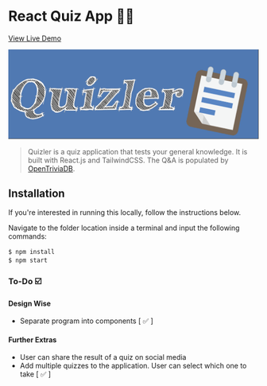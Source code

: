 # React Quiz App 🧑‍🏫

[View Live Demo](https://quizler-react.netlify.app/)

![Quizler Logo](./public/images/markdown.png)

> Quizler is a quiz application that tests your general knowledge. It is built with React.js and TailwindCSS. The Q&A is populated by [OpenTriviaDB](https://opentdb.com/).

## Installation

If you're interested in running this locally, follow the instructions below.

Navigate to the folder location inside a terminal and input the following commands:

```sh
$ npm install
$ npm start
```

### To-Do ☑️

#### Design Wise

- Separate program into components [ ✅ ]

#### Further Extras

- User can share the result of a quiz on social media
- Add multiple quizzes to the application. User can select which one to take [ ✅ ]
